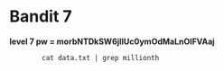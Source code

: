 # Bandit 7
**level 7 pw = morbNTDkSW6jIlUc0ymOdMaLnOlFVAaj**
```
        cat data.txt | grep millionth
```
